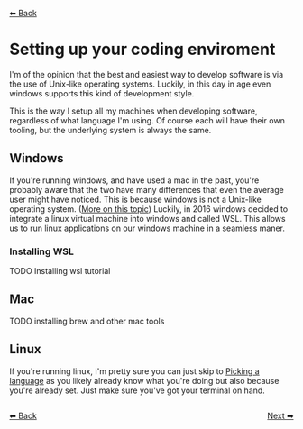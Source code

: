[⬅ Back](../readme.md)

# Setting up your coding enviroment

I'm of the opinion that the best and easiest way to develop software is via the use of Unix-like operating systems. Luckily, in this day in age even windows supports this kind of development style.

This is the way I setup all my machines when developing software, regardless of what language I'm using. Of course each will have their own tooling, but the underlying system is always the same. 

## Windows
If you're running windows, and have used a mac in the past, you're probably aware that the two have many differences that even the average user might have noticed. This is because windows is not a Unix-like operating system. ([More on this topic](unix_vs_dos.md)) Luckily, in 2016 windows decided to integrate a linux virtual machine into windows and called WSL. This allows us to run linux applications on our windows machine in a seamless maner.

### Installing WSL

TODO Installing wsl tutorial

## Mac

TODO installing brew and other mac tools

## Linux
If you're running linux, I'm pretty sure you can just skip to [Picking a language](#Picking-a-language) as you likely already know what you're doing but also because you're already set. Just make sure you've got your terminal on hand.

<div style="float:left;">

  [⬅ Back](../readme.md)

</div>

<div style="float:right;">

  [Next ➡](../picking_a_language.md)

</div>